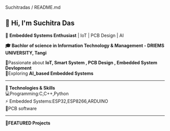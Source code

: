 Suchitradas / README.md

  👋 Hi, I'm Suchitra Das
---------------------------------------------------------------------------------
🚀 **Embedded Systems Enthusiast** | IoT | PCB Design | AI

**🎓 Bachlor of science in Information Technology & Management - DRIEMS UNIVERSITY, Tangi**

📍Passionate about **IoT, Smart System , PCB Design , Embedded System Devlopment**
<br>
🌟Exploring **AI_based Embedded Systems**

---------------------------------------------------------------------------------
**🔧 Technologies & Skills**
<br>
💻Programming:C,C++,Python
<br>
⚡ Embedded Systems:ESP32,ESP8266,ARDUINO
<br>
🔩PCB software

--------------------------------------------------------------------------------

**📌FEATURED Projects**





